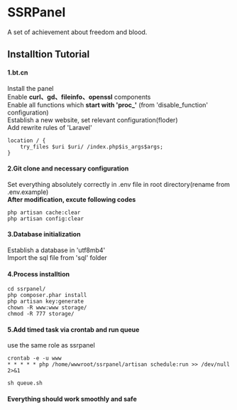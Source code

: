 # SSRPanel
A set of achievement about freedom and blood.

## Installtion Tutorial
#### 1.bt.cn
Install the panel  
Enable **curl、gd、fileinfo、openssl** components  
Enable all functions which **start with 'proc_'** (from 'disable_function' configuration)  
Establish a new website, set relevant configuration(floder)  
Add rewrite rules of 'Laravel'   
```
location / {
    try_files $uri $uri/ /index.php$is_args$args;
}
```

#### 2.Git clone and necessary configuration
Set everything absolutely correctly in .env file in root directory(rename from .env.example)   
**After modification, excute following codes**
```
php artisan cache:clear 
php artisan config:clear
```

#### 3.Database initialization
Establish a database in 'utf8mb4'  
Import the sql file from 'sql' folder  

#### 4.Process installtion
```
cd ssrpanel/
php composer.phar install
php artisan key:generate
chown -R www:www storage/
chmod -R 777 storage/
```

#### 5.Add timed task via crontab and run queue
use the same role as ssrpanel
```
crontab -e -u www
* * * * * php /home/wwwroot/ssrpanel/artisan schedule:run >> /dev/null 2>&1

sh queue.sh
```

#### Everything should work smoothly and safe

